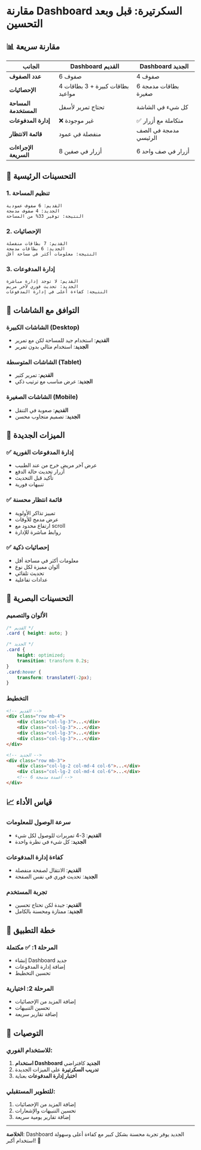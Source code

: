# مقارنة Dashboard السكرتيرة: قبل وبعد التحسين

## 📊 مقارنة سريعة

| الجانب | Dashboard القديم | Dashboard الجديد |
|--------|------------------|------------------|
| **عدد الصفوف** | 6 صفوف | 4 صفوف |
| **الإحصائيات** | 4 بطاقات كبيرة + 3 بطاقات مواعيد | 6 بطاقات مدمجة صغيرة |
| **المساحة المستخدمة** | تحتاج تمرير لأسفل | كل شيء في الشاشة |
| **إدارة المدفوعات** | ❌ غير موجودة | ✅ متكاملة مع أزرار |
| **قائمة الانتظار** | منفصلة في عمود | مدمجة في الصف الرئيسي |
| **الإجراءات السريعة** | 8 أزرار في صفين | 6 أزرار في صف واحد |

## 🎯 التحسينات الرئيسية

### 1. **تنظيم المساحة**
```
القديم: 6 صفوف عمودية
الجديد: 4 صفوف مدمجة
النتيجة: توفير 33% من المساحة
```

### 2. **الإحصائيات**
```
القديم: 7 بطاقات منفصلة
الجديد: 6 بطاقات مدمجة
النتيجة: معلومات أكثر في مساحة أقل
```

### 3. **إدارة المدفوعات**
```
القديم: لا توجد إدارة مباشرة
الجديد: تحديث فوري لآخر مريض
النتيجة: كفاءة أعلى في إدارة المدفوعات
```

## 📱 التوافق مع الشاشات

### الشاشات الكبيرة (Desktop)
- **القديم**: استخدام جيد للمساحة لكن مع تمرير
- **الجديد**: استخدام مثالي بدون تمرير

### الشاشات المتوسطة (Tablet)
- **القديم**: تمرير كثير
- **الجديد**: عرض مناسب مع ترتيب ذكي

### الشاشات الصغيرة (Mobile)
- **القديم**: صعوبة في التنقل
- **الجديد**: تصميم متجاوب محسن

## 🚀 الميزات الجديدة

### ✅ إدارة المدفوعات الفورية
- عرض آخر مريض خرج من عند الطبيب
- أزرار تحديث حالة الدفع
- تأكيد قبل التحديث
- تنبيهات فورية

### ✅ قائمة انتظار محسنة
- تمييز تذاكر الأولوية
- عرض مدمج للأوقات
- ارتفاع محدود مع scroll
- روابط مباشرة للإدارة

### ✅ إحصائيات ذكية
- معلومات أكثر في مساحة أقل
- ألوان مميزة لكل نوع
- تحديث تلقائي
- عدادات تفاعلية

## 🎨 التحسينات البصرية

### الألوان والتصميم
```css
/* القديم */
.card { height: auto; }

/* الجديد */
.card { 
    height: optimized;
    transition: transform 0.2s;
}
.card:hover {
    transform: translateY(-2px);
}
```

### التخطيط
```html
<!-- القديم -->
<div class="row mb-4">
    <div class="col-lg-3">...</div>
    <div class="col-lg-3">...</div>
    <div class="col-lg-3">...</div>
    <div class="col-lg-3">...</div>
</div>

<!-- الجديد -->
<div class="row mb-3">
    <div class="col-lg-2 col-md-4 col-6">...</div>
    <div class="col-lg-2 col-md-4 col-6">...</div>
    <!-- 6 أعمدة مدمجة -->
</div>
```

## 📈 قياس الأداء

### سرعة الوصول للمعلومات
- **القديم**: 3-4 تمريرات للوصول لكل شيء
- **الجديد**: كل شيء في نظرة واحدة

### كفاءة إدارة المدفوعات
- **القديم**: الانتقال لصفحة منفصلة
- **الجديد**: تحديث فوري في نفس الصفحة

### تجربة المستخدم
- **القديم**: جيدة لكن تحتاج تحسين
- **الجديد**: ممتازة ومحسنة بالكامل

## 🔄 خطة التطبيق

### المرحلة 1: ✅ مكتملة
- إنشاء Dashboard جديد
- إضافة إدارة المدفوعات
- تحسين التخطيط

### المرحلة 2: اختيارية
- إضافة المزيد من الإحصائيات
- تحسين التنبيهات
- إضافة تقارير سريعة

## 🎯 التوصيات

### للاستخدام الفوري:
1. **استخدام Dashboard الجديد** كافتراضي
2. **تدريب السكرتيرة** على الميزات الجديدة
3. **اختبار إدارة المدفوعات** بعناية

### للتطوير المستقبلي:
1. إضافة المزيد من الإحصائيات
2. تحسين التنبيهات والإشعارات
3. إضافة تقارير يومية سريعة

---

**الخلاصة**: Dashboard الجديد يوفر تجربة محسنة بشكل كبير مع كفاءة أعلى وسهولة استخدام أكبر! 🎉